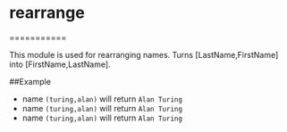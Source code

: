 # rearrange
===========

This module is used for rearranging names.
Turns [LastName,FirstName] into [FirstName,LastName].

##Example

 * name `(turing,alan)` will return `Alan Turing`
 * name `(turing,alan)` will return `Alan Turing`
 * name `(turing,alan)` will return `Alan Turing`

